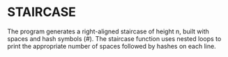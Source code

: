 # STAIRCASE
The program generates a right-aligned staircase of height n, built with spaces and hash symbols (#). The staircase function uses nested loops to print the appropriate number of spaces followed by hashes on each line.
